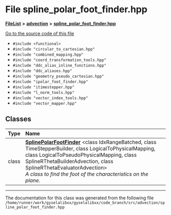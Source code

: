 

# File spline\_polar\_foot\_finder.hpp



[**FileList**](files.md) **>** [**advection**](dir_b90fde0f10c67a9aef841a6e6700f1f6.md) **>** [**spline\_polar\_foot\_finder.hpp**](spline__polar__foot__finder_8hpp.md)

[Go to the source code of this file](spline__polar__foot__finder_8hpp_source.md)



* `#include <functional>`
* `#include "circular_to_cartesian.hpp"`
* `#include "combined_mapping.hpp"`
* `#include "coord_transformation_tools.hpp"`
* `#include "ddc_alias_inline_functions.hpp"`
* `#include "ddc_aliases.hpp"`
* `#include "geometry_pseudo_cartesian.hpp"`
* `#include "ipolar_foot_finder.hpp"`
* `#include "itimestepper.hpp"`
* `#include "l_norm_tools.hpp"`
* `#include "vector_index_tools.hpp"`
* `#include "vector_mapper.hpp"`















## Classes

| Type | Name |
| ---: | :--- |
| class | [**SplinePolarFootFinder**](classSplinePolarFootFinder.md) &lt;class IdxRangeBatched, class TimeStepperBuilder, class LogicalToPhysicalMapping, class LogicalToPseudoPhysicalMapping, class SplineRThetaBuilderAdvection, class SplineRThetaEvaluatorAdvection&gt;<br>_A class to find the foot of the characteristics on the_  _plane._ |



















































------------------------------
The documentation for this class was generated from the following file `/home/runner/work/gyselalibxx/gyselalibxx/code_branch/src/advection/spline_polar_foot_finder.hpp`

